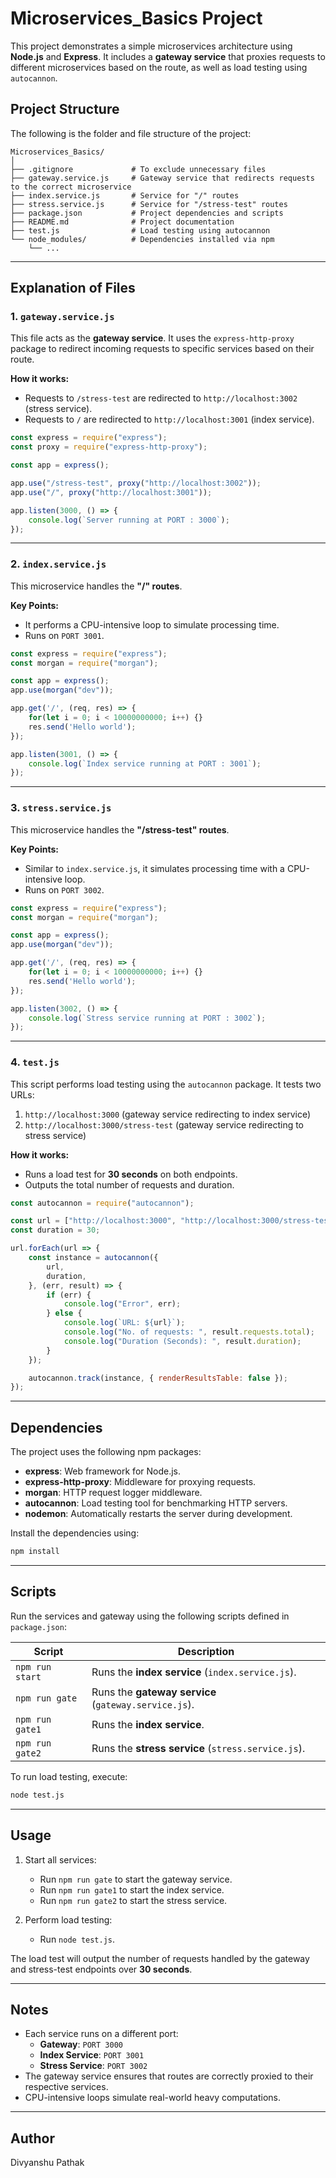# Microservices_Basics Project

This project demonstrates a simple microservices architecture using **Node.js** and **Express**. It includes a **gateway service** that proxies requests to different microservices based on the route, as well as load testing using `autocannon`.

## Project Structure

The following is the folder and file structure of the project:

```
Microservices_Basics/
│
├── .gitignore             # To exclude unnecessary files
├── gateway.service.js     # Gateway service that redirects requests to the correct microservice
├── index.service.js       # Service for "/" routes
├── stress.service.js      # Service for "/stress-test" routes
├── package.json           # Project dependencies and scripts
├── README.md              # Project documentation
├── test.js                # Load testing using autocannon
└── node_modules/          # Dependencies installed via npm
    └── ...
```

---

## Explanation of Files

### 1. `gateway.service.js`
This file acts as the **gateway service**. It uses the `express-http-proxy` package to redirect incoming requests to specific services based on their route.

**How it works:**
- Requests to `/stress-test` are redirected to `http://localhost:3002` (stress service).
- Requests to `/` are redirected to `http://localhost:3001` (index service).

```javascript
const express = require("express");
const proxy = require("express-http-proxy");

const app = express();

app.use("/stress-test", proxy("http://localhost:3002"));
app.use("/", proxy("http://localhost:3001"));

app.listen(3000, () => {
    console.log(`Server running at PORT : 3000`);
});
```

---

### 2. `index.service.js`
This microservice handles the **"/" routes**.

**Key Points:**
- It performs a CPU-intensive loop to simulate processing time.
- Runs on `PORT 3001`.

```javascript
const express = require("express");
const morgan = require("morgan");

const app = express();
app.use(morgan("dev"));

app.get('/', (req, res) => {
    for(let i = 0; i < 10000000000; i++) {}
    res.send('Hello world');
});

app.listen(3001, () => {
    console.log(`Index service running at PORT : 3001`);
});
```

---

### 3. `stress.service.js`
This microservice handles the **"/stress-test" routes**.

**Key Points:**
- Similar to `index.service.js`, it simulates processing time with a CPU-intensive loop.
- Runs on `PORT 3002`.

```javascript
const express = require("express");
const morgan = require("morgan");

const app = express();
app.use(morgan("dev"));

app.get('/', (req, res) => {
    for(let i = 0; i < 10000000000; i++) {}
    res.send('Hello world');
});

app.listen(3002, () => {
    console.log(`Stress service running at PORT : 3002`);
});
```

---

### 4. `test.js`
This script performs load testing using the `autocannon` package. It tests two URLs:
1. `http://localhost:3000` (gateway service redirecting to index service)
2. `http://localhost:3000/stress-test` (gateway service redirecting to stress service)

**How it works:**
- Runs a load test for **30 seconds** on both endpoints.
- Outputs the total number of requests and duration.

```javascript
const autocannon = require("autocannon");

const url = ["http://localhost:3000", "http://localhost:3000/stress-test"];
const duration = 30;

url.forEach(url => {
    const instance = autocannon({
        url,
        duration,
    }, (err, result) => {
        if (err) {
            console.log("Error", err);
        } else {
            console.log(`URL: ${url}`);
            console.log("No. of requests: ", result.requests.total);
            console.log("Duration (Seconds): ", result.duration);
        }
    });

    autocannon.track(instance, { renderResultsTable: false });
});
```

---

## Dependencies

The project uses the following npm packages:
- **express**: Web framework for Node.js.
- **express-http-proxy**: Middleware for proxying requests.
- **morgan**: HTTP request logger middleware.
- **autocannon**: Load testing tool for benchmarking HTTP servers.
- **nodemon**: Automatically restarts the server during development.

Install the dependencies using:

```bash
npm install
```

---

## Scripts

Run the services and gateway using the following scripts defined in `package.json`:

| Script           | Description                                      |
|------------------|--------------------------------------------------|
| `npm run start`  | Runs the **index service** (`index.service.js`). |
| `npm run gate`   | Runs the **gateway service** (`gateway.service.js`). |
| `npm run gate1`  | Runs the **index service**.                      |
| `npm run gate2`  | Runs the **stress service** (`stress.service.js`). |

To run load testing, execute:

```bash
node test.js
```

---

## Usage

1. Start all services:
   - Run `npm run gate` to start the gateway service.
   - Run `npm run gate1` to start the index service.
   - Run `npm run gate2` to start the stress service.

2. Perform load testing:
   - Run `node test.js`.

The load test will output the number of requests handled by the gateway and stress-test endpoints over **30 seconds**.

---

## Notes

- Each service runs on a different port:
  - **Gateway**: `PORT 3000`
  - **Index Service**: `PORT 3001`
  - **Stress Service**: `PORT 3002`
- The gateway service ensures that routes are correctly proxied to their respective services.
- CPU-intensive loops simulate real-world heavy computations.

---

## Author
Divyanshu Pathak
